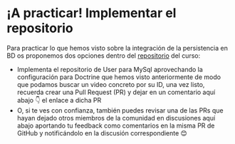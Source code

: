 ¡A practicar! Implementar el repositorio
========================================

Para practicar lo que hemos visto sobre la integración de la persistencia en BD os proponemos dos opciones dentro del [repositorio](https://github.com/CodelyTV/php-ddd-skeleton) del curso:

*   Implementa el repositorio de User para MySql aprovechando la configuración para Doctrine que hemos visto anteriormente de modo que podamos buscar un video concreto por su ID, una vez listo, recuerda crear una Pull Request (PR) y dejar en un comentario aquí abajo 👇 el enlace a dicha PR
*   O, si te ves con confianza, también puedes revisar una de las PRs que hayan dejado otros miembros de la comunidad en discusiones aquí abajo aportando tu feedback como comentarios en la misma PR de GitHub y notificándolo en la discusión correspondiente 😊